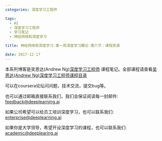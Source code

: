 ```yaml
---
categories: 深度学习工程师

tags: 
  - AI
  - 深度学习工程师
  - 学习笔记
  - 神经网络和深度学习

title: 神经网络和深度学习-第一周深度学习概论-第六节：课程资源

date: 2017-12-17
---
```


本系列博客是吴恩达(Andrew Ng)[深度学习工程师](http://mooc.study.163.com/smartSpec/detail/1001319001.htm) 课程笔记。全部课程请查看[吴恩达(Andrew Ng)深度学习工程师课程目录](http://blog.geekidentity.com/deeplearning_specialization/catalogues/)

可以在coursera论坛问问题，技术交流，提交bug等。

也可以通过邮箱直接联系我们，我们会保证阅读每一封邮件: feedback@deeplearning.ai

如果公司希望可以给员工培训深度学习，也可以联系我们: enterprise@deeplearning.ai

如果你是大学领导，希望开设深度学习的课程，也可以联系我们: academic@deeplearing.ai

